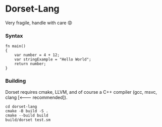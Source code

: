 # Dorset-Lang
Very fragile, handle with care :worried:

### Syntax
```
fn main()
{
    var number = 4 + 12;
    var stringExample = "Hello World";
    return number;
}
```
### Building
Dorset requires cmake, LLVM, and of course a C++ compiler (gcc, msvc, clang [<--- recommended]).
```
cd dorset-lang
cmake -B build -S .
cmake --build build
build/dorset test.sm
```
